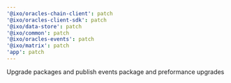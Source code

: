```yaml
---
'@ixo/oracles-chain-client': patch
'@ixo/oracles-client-sdk': patch
'@ixo/data-store': patch
'@ixo/common': patch
'@ixo/oracles-events': patch
'@ixo/matrix': patch
'app': patch
---
```


Upgrade packages and publish events package and preformance upgrades
